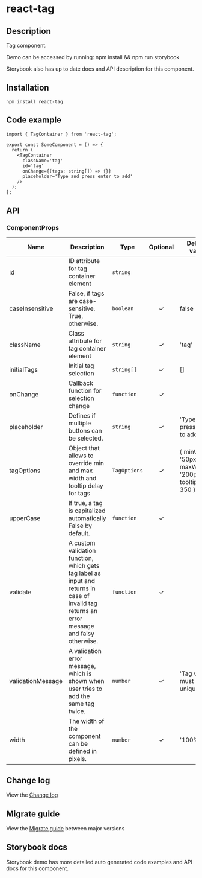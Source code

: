 # react-tag

## Description

Tag component.

Demo can be accessed by running: npm install && npm run storybook

Storybook also has up to date docs and API description for this component.

## Installation

```
npm install react-tag
```

## Code example

```tsx
import { TagContainer } from 'react-tag';

export const SomeComponent = () => {
  return (
    <TagContainer
      className='tag'
      id='tag'
      onChange={(tags: string[]) => {}}
      placeholder='Type and press enter to add'
    />
  );
};
```

## API

### ComponentProps

| Name              | Description                                                                                                                                  | Type         | Optional | Default value                                              |
| ----------------- | -------------------------------------------------------------------------------------------------------------------------------------------- | ------------ | :------: | ---------------------------------------------------------- |
| id                | ID attribute for tag container element                                                                                                       | `string`     |          |                                                            |
| caseInsensitive   | False, if tags are case-sensitive. True, otherwise.                                                                                          | `boolean`    |    ✓     | false                                                      |
| className         | Class attribute for tag container element                                                                                                    | `string`     |    ✓     | 'tag'                                                      |
| initialTags       | Initial tag selection                                                                                                                        | `string[]`   |    ✓     | []                                                         |
| onChange          | Callback function for selection change                                                                                                       | `function`   |    ✓     |                                                            |
| placeholder       | Defines if multiple buttons can be selected.                                                                                                 | `string`     |    ✓     | 'Type and press enter to add'                              |
| tagOptions        | Object that allows to override min and max width and tooltip delay for tags                                                                  | `TagOptions` |    ✓     | { minWidth: '50px', maxWidth: '200px', tooltipDelay: 350 } |
| upperCase         | If true, a tag is capitalized automatically False by default.                                                                                | `function`   |    ✓     |                                                            |
| validate          | A custom validation function, which gets tag label as input and returns in case of invalid tag returns an error message and falsy otherwise. | `function`   |    ✓     |                                                            |
| validationMessage | A validation error message, which is shown when user tries to add the same tag twice.                                                        | `number`     |    ✓     | 'Tag value must be unique'                                 |
| width             | The width of the component can be defined in pixels.                                                                                         | `number`     |    ✓     | '100%'                                                     |

## Change log

View the [Change log](CHANGELOG.md)

## Migrate guide

View the [Migrate guide](MIGRATIONGUIDE.md) between major versions

## Storybook docs

Storybook demo has more detailed auto generated code examples and API docs for this component.
